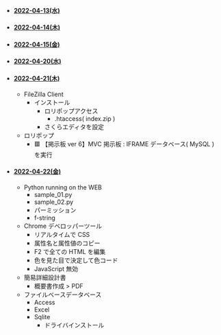 - #### [2022-04-13(水)](https://github.com/winofsql/subject-220413-setup)
- #### [2022-04-14(木)](https://github.com/winofsql/subject-220414-install)
- #### [2022-04-15(金)](https://github.com/winofsql/subject-220415)
- #### [2022-04-20(水)](https://github.com/winofsql/subject-220420)
- #### [2022-04-21(木)](https://github.com/winofsql/subject-220421)
  - FileZilla Client
    - インストール
      - ロリポップアクセス
        - .htaccess( index.zip )
      - さくらエディタを設定
  - ロリポップ
    - 🟥 【掲示板 ver  6】MVC 掲示板 : IFRAME データベース( MySQL ) を実行
- #### [2022-04-22(金)](https://github.com/winofsql/subject-220422)
  - Python running on the WEB
    - sample_01.py
    - sample_02.py
    - パーミッション
    - f-string
  - Chrome デベロッパーツール
    - リアルタイムで CSS
    - 属性名と属性値のコピー
    - F2 で全ての HTML を編集
    - 色を見た目で決定して色コード
    - JavaScript 無効
  - 簡易詳細設計書
    - 概要書作成 > PDF
  - ファイルベースデータベース
    - Access
    - Excel
    - Sqlite
      - ドライバインストール
